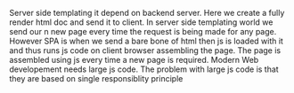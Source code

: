 Server side templating it depend on backend server. Here we create a fully render html doc and send it to client. In server side templating world we send our n new page every time the request is being made for any page. 
However SPA is when we send a bare bone of html then js is loaded with it and thus runs js code on client browser assembling the page. The page is assembled using js every time  a new page is required. Modern Web developement needs large js code. The problem with large js code is that they are based on single responsiblity principle
<!--stackedit_data:
eyJoaXN0b3J5IjpbLTY4NjgwODM1NF19
-->